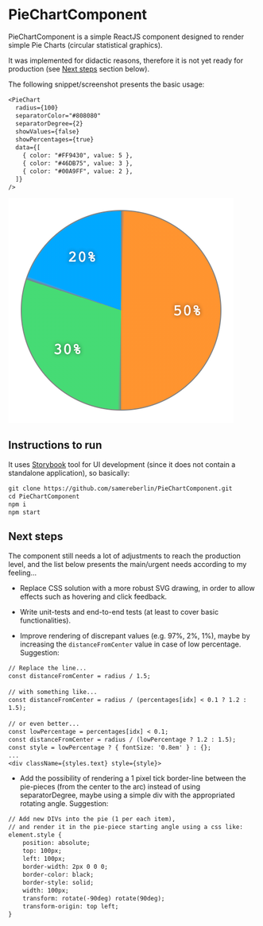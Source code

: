 # PieChartComponent

PieChartComponent is a simple ReactJS component designed to render simple Pie Charts (circular statistical graphics).

It was implemented for didactic reasons, therefore it is not yet ready for production (see [Next steps](#next-steps) section below).

The following snippet/screenshot presents the basic usage:

```
<PieChart
  radius={100}
  separatorColor="#808080"
  separatorDegree={2}
  showValues={false}
  showPercentages={true}
  data={[
    { color: "#FF9430", value: 5 },
    { color: "#46DB75", value: 3 },
    { color: "#00A9FF", value: 2 },
  ]}
/>
```

![BasicUsage.png](BasicUsage.png)

## Instructions to run

It uses [Storybook](https://storybook.js.org/) tool for UI development (since it does not contain a standalone application), so basically:

```
git clone https://github.com/samereberlin/PieChartComponent.git
cd PieChartComponent
npm i
npm start
```

## Next steps

The component still needs a lot of adjustments to reach the production level, and the list below presents the main/urgent needs according to my feeling...

- Replace CSS solution with a more robust SVG drawing, in order to allow effects such as hovering and click feedback.

- Write unit-tests and end-to-end tests (at least to cover basic functionalities).

- Improve rendering of discrepant values (e.g. 97%, 2%, 1%), maybe by increasing the `distanceFromCenter` value in case of low percentage. Suggestion:
```
// Replace the line...
const distanceFromCenter = radius / 1.5;

// with something like...
const distanceFromCenter = radius / (percentages[idx] < 0.1 ? 1.2 : 1.5);

// or even better...
const lowPercentage = percentages[idx] < 0.1;
const distanceFromCenter = radius / (lowPercentage ? 1.2 : 1.5);
const style = lowPercentage ? { fontSize: '0.8em' } : {};
...
<div className={styles.text} style={style}>
```

- Add the possibility of rendering a 1 pixel tick border-line between the pie-pieces (from the center to the arc) instead of using separatorDegree, maybe using a simple div with the appropriated rotating angle. Suggestion:
```
// Add new DIVs into the pie (1 per each item),
// and render it in the pie-piece starting angle using a css like:
element.style {
    position: absolute;
    top: 100px;
    left: 100px;
    border-width: 2px 0 0 0;
    border-color: black;
    border-style: solid;
    width: 100px;
    transform: rotate(-90deg) rotate(90deg);
    transform-origin: top left;
}
```
